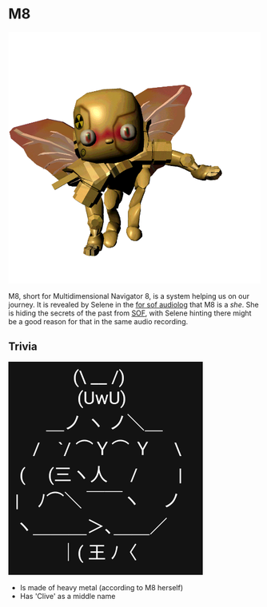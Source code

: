 # M8

![img.png](Resources/m8/m8_character.png)

M8, short for Multidimensional Navigator 8, is a system helping us on our journey. It is revealed by Selene in the 
[for sof audiolog](files/for-sof) that M8 is a *she*. She is hiding the secrets of the past from [SOF](characters/sof.md), 
with Selene hinting there might be a good reason for that in the same audio recording.

## Trivia

![M8.png](Resources/m8/mad_m8.png)

- Is made of heavy metal (according to M8 herself)
- Has 'Clive' as a middle name

